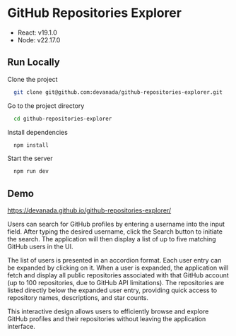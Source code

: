 # GitHub Repositories Explorer

- React: v19.1.0
- Node: v22.17.0

## Run Locally

Clone the project

```bash
  git clone git@github.com:devanada/github-repositories-explorer.git
```

Go to the project directory

```bash
  cd github-repositories-explorer
```

Install dependencies

```bash
  npm install
```

Start the server

```bash
  npm run dev
```

## Demo

https://devanada.github.io/github-repositories-explorer/

Users can search for GitHub profiles by entering a username into the input field. After typing the desired username, click the Search button to initiate the search. The application will then display a list of up to five matching GitHub users in the UI.

The list of users is presented in an accordion format. Each user entry can be expanded by clicking on it. When a user is expanded, the application will fetch and display all public repositories associated with that GitHub account (up to 100 repositories, due to GitHub API limitations). The repositories are listed directly below the expanded user entry, providing quick access to repository names, descriptions, and star counts.

This interactive design allows users to efficiently browse and explore GitHub profiles and their repositories without leaving the application interface.

